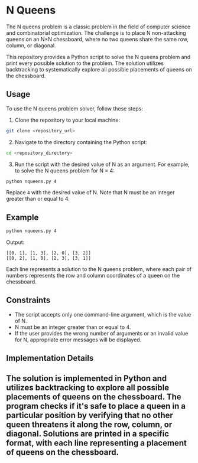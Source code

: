 
# N Queens

The N queens problem is a classic problem in the field of computer science and combinatorial optimization. The challenge is to place N non-attacking queens on an N×N chessboard, where no two queens share the same row, column, or diagonal.

This repository provides a Python script to solve the N queens problem and print every possible solution to the problem. The solution utilizes backtracking to systematically explore all possible placements of queens on the chessboard.

## Usage

To use the N queens problem solver, follow these steps:

1. Clone the repository to your local machine:

```bash
git clone <repository_url>
```

2. Navigate to the directory containing the Python script:

```bash
cd <repository_directory>
```

3. Run the script with the desired value of N as an argument. For example, to solve the N queens problem for N = 4:

```bash
python nqueens.py 4
```

Replace `4` with the desired value of N. Note that N must be an integer greater than or equal to 4.

## Example

```bash
python nqueens.py 4
```

Output:

```
[[0, 1], [1, 3], [2, 0], [3, 2]]
[[0, 2], [1, 0], [2, 3], [3, 1]]
```

Each line represents a solution to the N queens problem, where each pair of numbers represents the row and column coordinates of a queen on the chessboard.

## Constraints

- The script accepts only one command-line argument, which is the value of N.
- N must be an integer greater than or equal to 4.
- If the user provides the wrong number of arguments or an invalid value for N, appropriate error messages will be displayed.

## Implementation Details

The solution is implemented in Python and utilizes backtracking to explore all possible placements of queens on the chessboard. The program checks if it's safe to place a queen in a particular position by verifying that no other queen threatens it along the row, column, or diagonal. Solutions are printed in a specific format, with each line representing a placement of queens on the chessboard.
---

